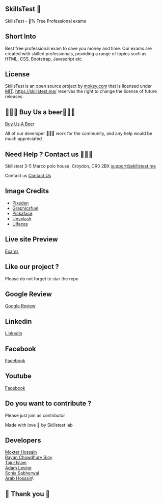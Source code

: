 ## SkillsTest 👋
SkillsTest - 💯% Free Professional exams 

## Short Into 
Best free professional exam to save you money and time. Our exams are created with skilled professionals, providing a range of topics such as HTML, CSS, Bootstrap, Javascript etc.



## License 

SkillsTest is an open source project by [moksy.com](https://skillstest.me/) that is licensed under [MIT](https://opensource.org/licenses/MIT).
https://skillstest.me/ reserves the right to change the license of future releases.

## 🍺🍺🍺 Buy Us a beer🍺🍺🍺
[Buy Us A Beer](https://www.paypal.com/donate/?hosted_button_id=Q279LEZ5BAWBY)

All of our developer 🙇🙇🙇 work for the community, and any help would be much appreciated 


## Need Help ? Contact us 🙋🙋🙋
Skillstest 
3-5 Marco polo house, Croydon, CR0 2BX
support@skillstest.me


Contact us 
[Contact Us](https://skillstest.me/contact-us.php)

## Image Credits

- [Pixeden](http://www.pixeden.com/psd-web-elements/flat-responsive-showcase-psd)
- [Graphicsfuel](https://www.graphicsfuel.com/2013/02/13-high-resolution-blur-backgrounds/)
- [Pickaface](https://pickaface.net/)
- [Unsplash](https://unsplash.com/)
- [Uifaces](http://uifaces.com/)


## Live site Preview 

[Exams](https://skillstest.me)


## Like our project ? 
   Please do not forget to star the repo 

## Google Review 
[Google Review](https://g.page/r/CWIjjM1wv6tFEB0/review)


## Linkedin 
[Linkedin](https://www.linkedin.com/company/skillstest/)


## Facebook 
[Facebook](https://www.facebook.com/skillstest)



## Youtube 
[Facebook](https://www.youtube.com/channel/UCTXQx-lXRoOeGy9b-B0RXMg)


## Do you want to contribute ? 
Please just join as contributor 

Made with love 🧡 by Skillstest lab 

## Developers 
[Mokter Hossain](https://www.linkedin.com/in/mr-mokter/)\
[Rayan Chowdhury Bioy](https://www.linkedin.com/in/rayhan-chowdhury-bijoy-b787ab224/)\
[Tajul Islam](#)\
[Adam Levine](#)\
[Sonia Sabherwal](https://www.linkedin.com/in/sonia-sabherwal-28154b45/)\
[Arab Hossain](https://www.linkedin.com/in/arabhossain/)\



## 🙏 Thank you 🙏

